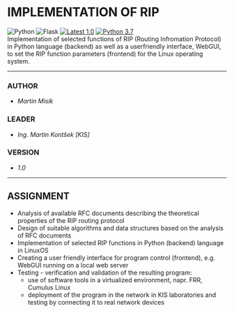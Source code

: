 
# IMPLEMENTATION OF RIP
![Python](https://img.shields.io/badge/Python-14354C?style=flat-square&logo=python&logoColor=white)
![Flask](https://img.shields.io/badge/Flask-000000?color=161616&style=flat-square&logo=flask&logoColor=white)
[![Latest 1.0](https://img.shields.io/badge/latest-v2.1-red.svg?style=flat-square)](https://github.com/proheap/RIP-GUI/)
[![Python 3.7](https://img.shields.io/badge/python-v3.7-green.svg?style=flat-square)](https://www.python.org/downloads/release/python-393/)  
Implementation of selected functions of RIP (Routing Infromation Protocol) in Python language (backend) as well as a userfriendly interface, WebGUI, to set the RIP function parameters (frontend) for the Linux operating system.

---
### AUTHOR
- *Martin Misik*

### LEADER
- *Ing. Martin Kontšek [KIS]*

### VERSION  
- *1.0*

---
## ASSIGNMENT
- Analysis of available RFC documents describing the theoretical properties of the RIP routing protocol
- Design of suitable algorithms and data structures based on the analysis of RFC documents 
- Implementation of selected RIP functions in Python (backend) language in LinuxOS
- Creating a user friendly interface for program control (frontend), e.g. WebGUI running on a local web server
- Testing - verification and validation of the resulting program:
    - use of software tools in a virtualized environment, napr. FRR, Cumulus Linux
    - deployment of the program in the network in KIS laboratories and testing by connecting it to real network devices
 
